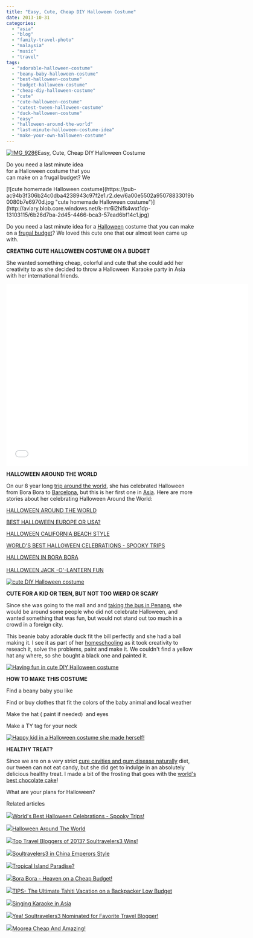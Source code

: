 ```yaml
---
title: "Easy, Cute, Cheap DIY Halloween Costume"
date: 2013-10-31
categories: 
  - "asia"
  - "blog"
  - "family-travel-photo"
  - "malaysia"
  - "music"
  - "travel"
tags: 
  - "adorable-halloween-costume"
  - "beany-baby-halloween-costume"
  - "best-halloween-costume"
  - "budget-halloween-costume"
  - "cheap-diy-halloween-costume"
  - "cute"
  - "cute-halloween-costume"
  - "cutest-tween-halloween-costume"
  - "duck-halloween-costume"
  - "easy"
  - "halloween-around-the-world"
  - "last-minute-halloween-costume-idea"
  - "make-your-own-halloween-costume"
---
```


[![IMG_9286](https://pub-ac94b3f306b24c0dba4238943c97f2e1.r2.dev/6a00e5502a95078833019b007f8b31970d.jpg "IMG_9286")](https://pub-ac94b3f306b24c0dba4238943c97f2e1.r2.dev/6a00e5502a95078833019b007f8b31970d.jpg)Easy, Cute, Cheap DIY Halloween Costume  
  
Do you need a last minute idea  
for a Halloween costume that you  
can make on a frugal budget? We

<!--more--> [![cute homemade Halloween costume](https://pub-ac94b3f306b24c0dba4238943c97f2e1.r2.dev/6a00e5502a95078833019b0080b7e6970d.jpg "cute homemade Halloween costume")](http://aviary.blob.core.windows.net/k-mr6i2hifk4wxt1dp-13103115/6b26d7ba-2d45-4466-bca3-57ead6bf14c1.jpg)  
  
Do you need a last minute idea for a [Halloween](http://soultravelers3new.local/2006/10/happy-halloween.html "Happy Halloween") costume that you can make on a [frugal budget](http://soultravelers3new.local/2013/02/minimalist-family-frugal-tip-omg.html "frugal budget")? We loved this cute one that our almost teen came up with.  
  
**CREATING CUTE HALLOWEEN COSTUME ON A BUDGET**  
  
She wanted something cheap, colorful and cute that she could add her creativity to as she decided to throw a Halloween  Karaoke party in Asia with her international friends.  
  

<iframe src="//www.youtube.com/embed/4Dhrr12PbvA?rel=0" frameborder="0" height="480" width="640"></iframe>

  
  
**HALLOWEEN AROUND THE WORLD**  
  
On our 8 year long [trip around the world](http://soultravelers3new.local/2013/09/why-travel-with-kids-kid-traveling-the-world-for-8-years-tells.html "trip around the world for 8 years"), she has celebrated Halloween from Bora Bora to [Barcelona](http://soultravelers3new.local/2011/07/costa-brava-and-barcelona.html "Barcelona"), but this is her first one in [Asia](http://soultravelers3new.local/asia/ "Asia travel"). Here are more stories about her celebrating Halloween Around the World:  
  
[HALLOWEEN AROUND THE WORLD](http://soultravelers3new.local/2011/10/halloween-around-the-world.html "HALLOWEEN AROUND THE WORLD")  
  
[BEST HALLOWEEN EUROPE OR USA?](http://soultravelers3new.local/2009/10/best-halloween-europe-or-us-conde-nast-youtube-video-social-media-twitter-nyc-wendy-perrin.html "halloween in Europe and USA")  
  
[HALLOWEEN CALIFORNIA BEACH STYLE](http://soultravelers3new.local/2011/10/enchanting-halloween-california-style-1.html "HALLOWEEN IN CALIFORNIA")  
  
[WORLD'S BEST HALLOWEEN CELEBRATIONS - SPOOKY TRIPS](http://soultravelers3new.local/2012/10/worlds-best-halloween-celebrations-spooky-trips.html "WORLD'S BEST HALLOWEEN CELEBRATIONS - SPOOKY TRIPS")  
  
[HALLOWEEN IN BORA BORA](http://soultravelers3new.local/2010/10/happy-halloween-traveling-around-the-world-celebrations-for-kids.html "HALLOWEEN IN BORA BORA")  
[  
HALLOWEEN JACK -O'-LANTERN FUN](http://soultravelers3new.local/2012/10/halloween-jack-o-lantern-fun.html " HALLOWEEN JACK -O'-LANTERN FUN")  
  
  
[![cute DIY Halloween costume](https://pub-ac94b3f306b24c0dba4238943c97f2e1.r2.dev/6a00e5502a95078833019b00805600970c.jpg "cute DIY Halloween costume")](http://aviary.blob.core.windows.net/k-mr6i2hifk4wxt1dp-13103115/fafa7dfc-8456-46b7-9aaf-d0af7c9dba1d.jpg)  
  
**CUTE FOR A KID OR TEEN, BUT NOT TOO WIERD OR SCARY**  
  
Since she was going to the mall and and [taking the bus in Penang](http://soultravelers3new.local/2012/10/getting-around-penang-by-bus.html "taking the bus in Penang"), she would be around some people who did not celebrate Halloween, and wanted something that was fun, but would not stand out too much in a crowd in a foreign city.  
  
This beanie baby adorable duck fit the bill perfectly and she had a ball making it. I see it as part of her [homeschooling](http://soultravelers3new.local/2013/07/homeschool-high-school-and-world-travel.html "homeschool high school and world travel") as it took creativity to reseach it, solve the problems, paint and make it. We couldn't find a yellow hat any where, so she bought a black one and painted it.  
  
[![Having fun in cute DIY Halloween costume](https://pub-ac94b3f306b24c0dba4238943c97f2e1.r2.dev/6a00e5502a95078833019b0080594c970c.jpg "Having fun in cute DIY Halloween costume")](http://aviary.blob.core.windows.net/k-mr6i2hifk4wxt1dp-13103115/0033290a-b293-4589-8da6-ec128b98642f.jpg)  
  
  
**HOW TO MAKE THIS COSTUME**  
  
Find a beany baby you like  
  
Find or buy clothes that fit the colors of the baby animal and local weather  
  
Make the hat ( paint if needed)  and eyes  
  
Make a TY tag for your neck  
  
[![Happy kid in a Halloween costume she made herself!](https://pub-ac94b3f306b24c0dba4238943c97f2e1.r2.dev/6a00e5502a95078833019b00805b0e970c.jpg "Happy kid in a Halloween costume she made herself!")](http://aviary.blob.core.windows.net/k-mr6i2hifk4wxt1dp-13103115/35583343-343b-4559-9f07-9d7464c21c0f.jpg)  
  
**HEALTHY TREAT?**  
  
Since we are on a very strict [cure cavities and gum disease naturally](http://soultravelers3new.local/2013/03/curing-gum-disease-and-cavities-naturally.html "cure gum disease and tooth decay naturally") diet, our tween can not eat candy, but she did get to indulge in an absolutely delicious healthy treat. I made a bit of the frosting that goes with the [world's best chocolate cake](http://soultravelers3new.local/2013/10/best-chocolate-cake-recipe-ever-and-its-paleo-healthy-grain-free.html "world's best chocolate cake - healthy gluten free too")!  
  
What are your plans for Halloween?  
  

Related articles

[![](http://i.zemanta.com/122156610_80_80.jpg)](http://soultravelers3new.local/2012/10/worlds-best-halloween-celebrations-spooky-trips.html)[World's Best Halloween Celebrations - Spooky Trips!](http://soultravelers3new.local/2012/10/worlds-best-halloween-celebrations-spooky-trips.html)

[![](http://i.zemanta.com/noimg_98_80_80.jpg)](http://soultravelers3new.local/2011/10/halloween-around-the-world.html)[Halloween Around The World](http://soultravelers3new.local/2011/10/halloween-around-the-world.html)

[![](http://i.zemanta.com/135568483_80_80.jpg)](http://soultravelers3new.local/2013/01/top-travel-bloggers-of-2013-soultravelers3-wins-.html)[Top Travel Bloggers of 2013? Soultravelers3 Wins!](http://soultravelers3new.local/2013/01/top-travel-bloggers-of-2013-soultravelers3-wins-.html)

[![](http://i.zemanta.com/130189927_80_80.jpg)](http://soultravelers3new.local/2012/12/soultravelers3-in-china-emperors-style.html)[Soultravelers3 in China Emperors Style](http://soultravelers3new.local/2012/12/soultravelers3-in-china-emperors-style.html)

[![](http://i.zemanta.com/141946037_80_80.jpg)](http://soultravelers3new.local/2013/01/tropical-island-paradise.html)[Tropical Island Paradise?](http://soultravelers3new.local/2013/01/tropical-island-paradise.html)

[![](http://i.zemanta.com/92363554_80_80.jpg)](http://soultravelers3new.local/2012/06/bora-bora-heaven-on-a-cheap-budget.html)[Bora Bora - Heaven on a Cheap Budget!](http://soultravelers3new.local/2012/06/bora-bora-heaven-on-a-cheap-budget.html)

[![](http://i.zemanta.com/110375595_80_80.jpg)](http://soultravelers3new.local/2012/09/the-ultimate-tahiti-vacation-on-a-backpacker-low-budget.html)[TIPS- The Ultimate Tahiti Vacation on a Backpacker Low Budget](http://soultravelers3new.local/2012/09/the-ultimate-tahiti-vacation-on-a-backpacker-low-budget.html)

[![](http://i.zemanta.com/103477078_80_80.jpg)](http://soultravelers3new.local/2012/07/singing-karaoke-in-asia.html)[Singing Karaoke in Asia](http://soultravelers3new.local/2012/07/singing-karaoke-in-asia.html)

[![](http://i.zemanta.com/125858070_80_80.jpg)](http://soultravelers3new.local/2012/11/yea-soultravelers3-nominated-for-favorite-travel-blogger.html)[Yea! Soultravelers3 Nominated for Favorite Travel Blogger!](http://soultravelers3new.local/2012/11/yea-soultravelers3-nominated-for-favorite-travel-blogger.html)

[![](http://i.zemanta.com/noimg_45_80_80.jpg)](http://soultravelers3new.local/2011/09/moorea-cheap-and-amazing.html)[Moorea Cheap And Amazing!](http://soultravelers3new.local/2011/09/moorea-cheap-and-amazing.html)
